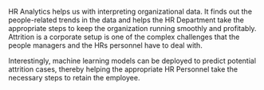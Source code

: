 
 
HR Analytics helps us with interpreting organizational data. It finds out the people-related trends in the data and helps the HR Department take the appropriate steps to keep the organization running smoothly and profitably. Attrition is a corporate setup is one of the complex challenges that the people managers and the HRs personnel have to deal with.

Interestingly, machine learning models can be deployed to predict potential attrition cases, thereby helping the appropriate HR Personnel take the necessary steps to retain the employee.

